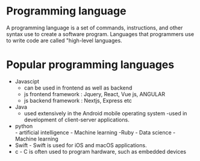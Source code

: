 # Programming language
<p> A programming language is a set of commands, instructions, and other syntax use to create a software program.
Languages that programmers use to write code are called "high-level languages. </P>
  
# Popular programming languages
  - Javascipt
       - can be used in frontend as well as backend
       -  js frontend framework : Jquery, React, Vue js, ANGULAR
       -  js backend  framework  :  Nextjs, Express etc
  - Java
       - used extensively in the Android mobile operating system
       -used in development of client-server applications.
  - python  
        - artificial intelligence
        - Machine learning 
  -Ruby
        - Data science
        - Machine learning
  - Swift
        -  Swift is used for iOS and macOS applications. 
  - c
        -  C is often used to program hardware, such as embedded devices
  
  
